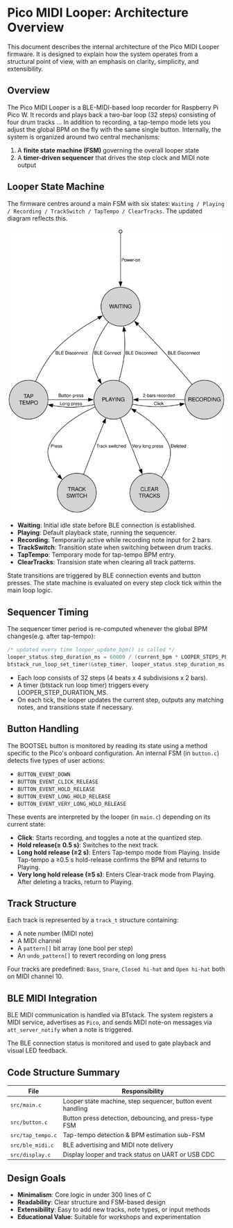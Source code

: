 # Pico MIDI Looper: Architecture Overview

This document describes the internal architecture of the Pico MIDI Looper firmware. It is designed to explain how the system operates from a structural point of view, with an emphasis on clarity, simplicity, and extensibility.

## Overview

The Pico MIDI Looper is a BLE-MIDI-based loop recorder for Raspberry Pi Pico W.
It records and plays back a two-bar loop (32 steps) consisting of four drum tracks … In addition to recording, a tap-tempo mode lets you adjust the global BPM on the fly with the same single button.
Internally, the system is organized around two central mechanisms:

1. A **finite state machine (FSM)** governing the overall looper state
2. A **timer-driven sequencer** that drives the step clock and MIDI note output

## Looper State Machine

The firmware centres around a main FSM with six states: `Waiting / Playing / Recording / TrackSwitch / TapTempo / ClearTracks`. The updated diagram reflects this.

![Looper FSM](looper_fsm.svg)

- **Waiting**: Initial idle state before BLE connection is established.
- **Playing**: Default playback state, running the sequencer.
- **Recording**: Temporarily active while recording note input for 2 bars.
- **TrackSwitch**: Transition state when switching between drum tracks.
- **TapTempo**: Temporary mode for tap-tempo BPM entry.
- **ClearTracks**: Transision state when clearing all track patterns.

State transitions are triggered by BLE connection events and button presses. The state machine is evaluated on every step clock tick within the main loop logic.

## Sequencer Timing

The sequencer timer period is re-computed whenever the global BPM changes(e.g. after tap-tempo):

```c
/* updated every time looper_update_bpm() is called */
looper_status.step_duration_ms = 60000 / (current_bpm * LOOPER_STEPS_PER_BEAT);
btstack_run_loop_set_timer(&step_timer, looper_status.step_duration_ms);
```

- Each loop consists of 32 steps (4 beats x 4 subdivisions x 2 bars).
- A timer (btstack run loop timer) triggers every LOOPER\_STEP\_DURATION\_MS.
- On each tick, the looper updates the current step, outputs any matching notes, and transitions state if necessary.

## Button Handling

The BOOTSEL button is monitored by reading its state using a method specific to the Pico's onboard configuration.
An internal FSM (in `button.c`) detects five types of user actions:

- `BUTTON_EVENT_DOWN`
- `BUTTON_EVENT_CLICK_RELEASE`
- `BUTTON_EVENT_HOLD_RELEASE`
- `BUTTON_EVENT_LONG_HOLD_RELEASE`
- `BUTTON_EVENT_VERY_LONG_HOLD_RELEASE`

These events are interpreted by the looper (in `main.c`) depending on its current state:

- **Click**: Starts recording, and toggles a note at the quantized step.
- **Hold release(≥ 0.5 s)**: Switches to the next track.
- **Long hold release (≥2 s)**: Enters Tap-tempo mode from Playing. Inside Tap-tempo a ≥0.5 s hold-release confirms the BPM and returns to Playing.
- **Very long hold release (≥5 s)**: Enters Clear-track mode from Playing. After deleting a tracks, return to Playing.

## Track Structure

Each track is represented by a `track_t` structure containing:

- A note number (MIDI note)
- A MIDI channel
- A `pattern[]` bit array (one bool per step)
- An `undo_pattern[]` to revert recording on long press

Four tracks are predefined: `Bass`, `Snare`, `Closed hi-hat` and `Open hi-hat` both on MIDI channel 10.

## BLE MIDI Integration

BLE MIDI communication is handled via BTstack. The system registers a MIDI service, advertises as `Pico`, and sends MIDI note-on messages via `att_server_notify` when a note is triggered.

The BLE connection status is monitored and used to gate playback and visual LED feedback.

## Code Structure Summary

| File             | Responsibility                                              |
| ---------------- | ----------------------------------------------------------- |
| `src/main.c`     | Looper state machine, step sequencer, button event handling |
| `src/button.c`   | Button press detection, debouncing, and press-type FSM      |
| `src/tap_tempo.c`| Tap-tempo detection & BPM estimation sub-FSM                |
| `src/ble_midi.c` | BLE advertising and MIDI note delivery                      |
| `src/display.c`  | Display looper and track status on UART or USB CDC          |

## Design Goals

- **Minimalism**: Core logic in under 300 lines of C
- **Readability**: Clear structure and FSM-based design
- **Extensibility**: Easy to add new tracks, note types, or input methods
- **Educational Value**: Suitable for workshops and experimentation
